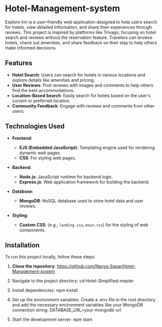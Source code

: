 # Hotel-Management-system
Explore Inn is a user-friendly web application designed to help users search for hotels, view detailed information, and share their experiences through reviews. This project is inspired by platforms like Trivago, focusing on hotel search and reviews without the reservation feature. Travelers can browse hotels, check out amenities, and share feedback on their stay to help others make informed decisions.

## Features
- **Hotel Search**: Users can search for hotels in various locations and explore details like amenities and pricing.
- **User Reviews**: Post reviews with images and comments to help others find the best accommodations.
- **Location-Based Search**: Easily search for hotels based on the user's current or preferred location.
- **Community Feedback**: Engage with reviews and comments from other users.
  
## Technologies Used

- **Frontend**:
  - **EJS (Embedded JavaScript)**: Templating engine used for rendering dynamic web pages.
  - **CSS**: For styling web pages.
  
- **Backend**:
  - **Node.js**: JavaScript runtime for backend logic.
  - **Express.js**: Web application framework for building the backend.
 
- **Database**:
  - **MongoDB**: NoSQL database used to store hotel data and user reviews.

- **Styling**:
  - **Custom CSS**: (e.g., `landing.css`, `main.css`) for the styling of web components.
 

## Installation

To run this project locally, follow these steps:

1. **Clone the repository**:
  https://github.com/Navya-Sagar/Hotel-Management-system

3. Navigate to the project directory:
   cd Hotel-Simplified-master
      
4. Install dependencies:
   npm install

5. Set up the environment variables: Create a .env file in the root directory and add the necessary environment variables like your MongoDB connection string:
   DATABASE_URL=your-mongodb-url

6. Start the development server:
   npm start
